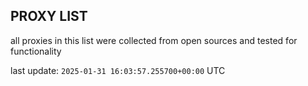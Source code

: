 ## PROXY LIST

all proxies in this list were collected from open sources and tested for functionality

last update: `2025-01-31 16:03:57.255700+00:00` UTC